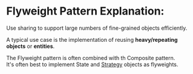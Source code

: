 # Flyweight Pattern Explanation:

Use sharing to support large numbers of fine-grained objects efficiently. </br>

A typical use case is the implementation of reusing **heavy/repeating** **objects** or **entities**.</br>

The Flyweight pattern is often combined with th Composite pattern.</br>
It's often best to implement State and [Strategy](../strategy/strategy.md) objects as flyweights.</br>

